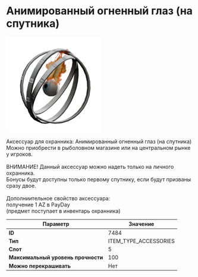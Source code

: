 # Анимированный огненный глаз (на спутника)

![Item Image](../img/7484.webp?raw=true)

Аксессуар для охранника: Анимированный огненный глаз (на спутника)<br>Можно приобрести в рыболовном магазине или на центральном рынке у игроков.<br><br>ВНИМАНИЕ! Данный аксессуар можно надеть только на личного охранника.<br>Бонусы будут доступны только первому спутнику, если будут призваны сразу двое.<br><br>Дополниительное свойство аксессуара:<br>получение 1 AZ в PayDay<br>(предмет поступает в инвентарь охранника)


| Параметр | Значение |
|----------|----------|
| **ID** | 7484 |
| **Тип** | ITEM_TYPE_ACCESSORIES |
| **Слот** | 5 |
| **Максимальный уровень прочности** | 100 |
| **Можно перекрашивать** | Нет |

